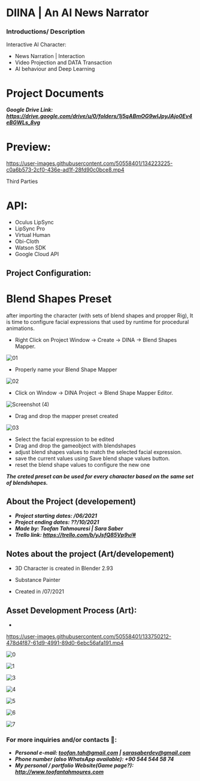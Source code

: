 # DIINA  | An AI News Narrator

### Introductions/ Description
Interactive AI Character:
- News Narration | Interaction
- Video Projection and DATA Transaction
- AI behaviour and Deep Learning
# Project Documents
***Google Drive Link: https://drive.google.com/drive/u/0/folders/1j5qABmOG9wIJpyJAjo0Ev4eBGWLs_8vg***


# Preview:


https://user-images.githubusercontent.com/50558401/134223225-c0a6b573-2cf0-436e-ad1f-28fd90c0bce8.mp4

Third Parties
# API:
- Oculus LipSync
- LipSync Pro
- Virtual Human
- Obi-Cloth
- Watson SDK
- Google Cloud API 

## Project Configuration:

# Blend Shapes Preset

after importing the character (with sets of blend shapes and propper Rig), It is time to configure facial expressions that used by runtime for procedural animations.

- Right Click on Project Window -> Create -> DINA -> Blend Shapes Mapper.

 ![01](https://user-images.githubusercontent.com/50558401/133633689-d97ee221-2556-45b6-bb7f-556b655b76c6.JPG)
 
 - Properly name your Blend Shape Mapper
 
 ![02](https://user-images.githubusercontent.com/50558401/133634161-4561573a-4ca5-443e-9c16-6e74b13a57f4.JPG)
 
- Click on Window -> DINA Project -> Blend Shape Mapper Editor.

![Screenshot (4)](https://user-images.githubusercontent.com/50558401/133634374-d82cb1ec-7e8b-4bd0-b4bf-2343396f97c4.png)

- Drag and drop the mapper preset created

![03](https://user-images.githubusercontent.com/50558401/133635133-2423f788-9319-4106-b6ba-d584713a293e.JPG)


- Select the facial expression to be edited
- Drag and drop the gameobject with blendshapes
- adjust blend shapes values to match the selected facial expression.
- save the current values using Save blend shape values button.
- reset the blend shape values to configure the new one

***The creted preset can be used for every character based on the same set of blendshapes.***







## About the Project (developement)
- ***Project starting dates: /06/2021***
- ***Project ending dates: ??/10/2021***
- ***Made by: Toofan Tahmouresi | Sara Saber***
- ***Trello link: https://trello.com/b/yJsfQ85Vp9v/#***

## Notes about the project (Art/developement)
- 3D Character is created in Blender 2.93 
- Substance Painter

- Created in /07/2021
## Asset Development Process (Art):
-



https://user-images.githubusercontent.com/50558401/133750212-478d4f87-61d9-4991-89d0-6ebc56afa191.mp4



![0](https://user-images.githubusercontent.com/50558401/133749937-e904fe6e-68cc-4121-ba9c-2e957f65675d.JPG)


![1](https://user-images.githubusercontent.com/50558401/133749961-ef41a484-fd4b-40b8-b13f-d2d26396e0d1.JPG)


![3](https://user-images.githubusercontent.com/50558401/133749979-8626f4a5-316a-4539-af51-c8bafabb1021.JPG)


![4](https://user-images.githubusercontent.com/50558401/133750002-ae32fbd2-317b-48f1-aee1-737c50cf57ef.JPG)


![5](https://user-images.githubusercontent.com/50558401/133750037-13db7c83-b732-4e9d-b4d8-5d48b7994d5f.JPG)


![6](https://user-images.githubusercontent.com/50558401/133750053-62b2b5f7-e932-4d65-a18f-fa0fecca72c5.JPG)


![7](https://user-images.githubusercontent.com/50558401/133750073-5c1d3261-70e4-4049-9bbc-bc79fd585934.JPG)






### For more inquiries and/or contacts  🔽: 
 - ***Personal e-mail: toofan.tah@gmail.com | sarasaberdev@gmail.com***
 - ***Phone number (also WhatsApp available): +90 544 544 58 74***
 - ***My personal / portfolio Website(Game page?): http://www.toofantahmoures.com***

